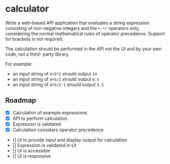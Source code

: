 # calculator

Write a web-based API application that evaluates a string expression consisting of non-negative
integers and the `+-*/` operators only, considering the normal mathematical rules of operator
precedence. Support for brackets is not required.

The calculation should be performed in the API not the UI and by your own code, not a third-
party library.

For example:
* an input string of `4+5*2` should output `14`
* an input string of `4+5/2` should output `6.5`
* an input string of `4+5/2-1` should output `5.5`

## Roadmap

- [x] Calculation of example expressions
- [x] API to perform calculation
- [x] Expression is validated
- [x] Calculation considers operator precedence
- [] UI to provide input and display output for calculation
- [] Expression is validated in UI
- [] UI is accessible
- [] UI is responsive